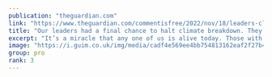 ```yaml
---
publication: "theguardian.com"
link: "https://www.theguardian.com/commentisfree/2022/nov/18/leaders-climate-breakdown-fail-power-cop27"
title: "Our leaders had a final chance to halt climate breakdown. They failed each and every one of us | George Monbiot"
excerpt: "It’s a miracle that any one of us is alive today. Those with the power to grant that miracle to future generations chose not to, says Guardian columnist George Monbiot"
image: "https://i.guim.co.uk/img/media/cadf4e569ee4bb754813162eaf2f27b4d566ef6d/0_0_2126_1277/master/2126.jpg?width=1200&height=630&quality=85&auto=format&fit=crop&overlay-align=bottom%2Cleft&overlay-width=100p&overlay-base64=L2ltZy9zdGF0aWMvb3ZlcmxheXMvdGctb3BpbmlvbnMucG5n&enable=upscale&s=953f6bb0f523f07168beb60aed8b2ca3"
group: pro
rank: 3
---
```

